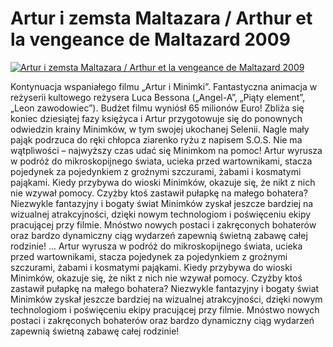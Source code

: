 Artur i zemsta Maltazara / Arthur et la vengeance de Maltazard 2009 
=============
[![Artur i zemsta Maltazara / Arthur et la vengeance de Maltazard 2009 ](http://vidos.pl/images/player.gif)](http://vidos.pl/artur-i-zemsta-maltazara-arthur-et-la-vengeance-de-maltazard-2009)

 Kontynuacja wspaniałego filmu „Artur i Minimki”. Fantastyczna animacja w reżyserii kultowego reżysera Luca Bessona („Angel-A”, „Piąty element”, „Leon zawodowiec”). Budżet filmu wyniósł 65 milionów Euro! Zbliża się koniec dziesiątej fazy księżyca i Artur przygotowuje się do ponownych odwiedzin krainy Minimków, w tym swojej ukochanej Selenii. Nagle mały pająk podrzuca do ręki chłopca ziarenko ryżu z napisem S.O.S. Nie ma wątpliwości – najwyższy czas udać się Minimkom na pomoc! Artur wyrusza w podróż do mikroskopijnego świata, ucieka przed wartownikami, stacza pojedynek za pojedynkiem z groźnymi szczurami, żabami i kosmatymi pająkami. Kiedy przybywa do wioski Minimków, okazuje się, że nikt z nich nie wzywał pomocy. Czyżby ktoś zastawił pułapkę na małego bohatera? Niezwykle fantazyjny i bogaty świat Minimków zyskał jeszcze bardziej na wizualnej atrakcyjności, dzięki nowym technologiom i poświęceniu ekipy pracującej przy filmie. Mnóstwo nowych postaci i zakręconych bohaterów oraz bardzo dynamiczny ciąg wydarzeń zapewnią świetną zabawę całej rodzinie!  ... Artur wyrusza w podróż do mikroskopijnego świata, ucieka przed wartownikami, stacza pojedynek za pojedynkiem z groźnymi szczurami, żabami i kosmatymi pająkami. Kiedy przybywa do wioski Minimków, okazuje się, że nikt z nich nie wzywał pomocy. Czyżby ktoś zastawił pułapkę na małego bohatera? Niezwykle fantazyjny i bogaty świat Minimków zyskał jeszcze bardziej na wizualnej atrakcyjności, dzięki nowym technologiom i poświęceniu ekipy pracującej przy filmie. Mnóstwo nowych postaci i zakręconych bohaterów oraz bardzo dynamiczny ciąg wydarzeń zapewnią świetną zabawę całej rodzinie!
